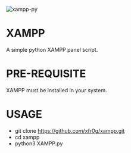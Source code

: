 ![xampp-py](https://github.com/semiiixyz/xampp/assets/125569648/95be9e94-7286-4973-8563-589b635f7fc6)

# XAMPP
A simple python XAMPP panel script.

# PRE-REQUISITE
XAMPP must be installed in your system.

# USAGE
* git clone https://github.com/xfr0g/xampp.git
* cd xampp
* python3 XAMPP.py
